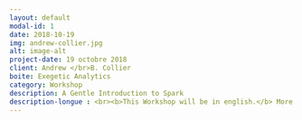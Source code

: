 ```yaml
---
layout: default
modal-id: 1
date: 2018-10-19
img: andrew-collier.jpg
alt: image-alt
project-date: 19 octobre 2018
client: Andrew </br>B. Collier
boite: Exegetic Analytics
category: Workshop
description: A Gentle Introduction to Spark
description-longue : <br><b>This Workshop will be in english.</b> More info soon.
---
```

